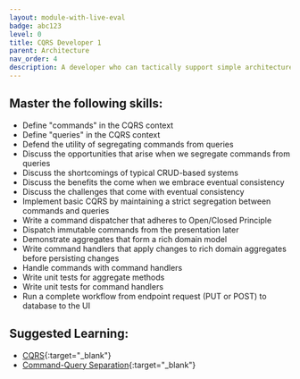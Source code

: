 ```yaml
---
layout: module-with-live-eval
badge: abc123
level: 0
title: CQRS Developer 1
parent: Architecture
nav_order: 4
description: A developer who can tactically support simple architecture influenced by Domain-Driven Design.
---
```

## Master the following skills:

- Define "commands" in the CQRS context
- Define "queries" in the CQRS context
- Defend the utility of segregating commands from queries
- Discuss the opportunities that arise when we segregate commands from queries
- Discuss the shortcomings of typical CRUD-based systems
- Discuss the benefits the come when we embrace eventual consistency
- Discuss the challenges that come with eventual consistency
- Implement basic CQRS by maintaining a strict segregation between commands and queries
- Write a command dispatcher that adheres to Open/Closed Principle
- Dispatch immutable commands from the presentation later
- Demonstrate aggregates that form a rich domain model
- Write command handlers that apply changes to rich domain aggregates before persisting changes
- Handle commands with command handlers
- Write unit tests for aggregate methods
- Write unit tests for command handlers
- Run a complete workflow from endpoint request (PUT or POST) to database to the UI

## Suggested Learning:

- [CQRS](https://cqrs.nu/){:target="\_blank"}
- [Command-Query Separation](https://en.wikipedia.org/wiki/Command%E2%80%93query_separation){:target="\_blank"}
